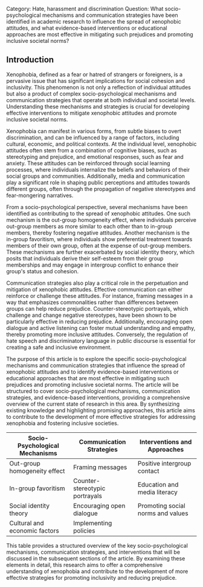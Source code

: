 Category: Hate, harassment and discrimination
Question: What socio-psychological mechanisms and communication strategies have been identified in academic research to influence the spread of xenophobic attitudes, and what evidence-based interventions or educational approaches are most effective in mitigating such prejudices and promoting inclusive societal norms?


## Introduction

Xenophobia, defined as a fear or hatred of strangers or foreigners, is a pervasive issue that has significant implications for social cohesion and inclusivity. This phenomenon is not only a reflection of individual attitudes but also a product of complex socio-psychological mechanisms and communication strategies that operate at both individual and societal levels. Understanding these mechanisms and strategies is crucial for developing effective interventions to mitigate xenophobic attitudes and promote inclusive societal norms.

Xenophobia can manifest in various forms, from subtle biases to overt discrimination, and can be influenced by a range of factors, including cultural, economic, and political contexts. At the individual level, xenophobic attitudes often stem from a combination of cognitive biases, such as stereotyping and prejudice, and emotional responses, such as fear and anxiety. These attitudes can be reinforced through social learning processes, where individuals internalize the beliefs and behaviors of their social groups and communities. Additionally, media and communication play a significant role in shaping public perceptions and attitudes towards different groups, often through the propagation of negative stereotypes and fear-mongering narratives.

From a socio-psychological perspective, several mechanisms have been identified as contributing to the spread of xenophobic attitudes. One such mechanism is the out-group homogeneity effect, where individuals perceive out-group members as more similar to each other than to in-group members, thereby fostering negative attitudes. Another mechanism is the in-group favoritism, where individuals show preferential treatment towards members of their own group, often at the expense of out-group members. These mechanisms are further exacerbated by social identity theory, which posits that individuals derive their self-esteem from their group memberships and may engage in intergroup conflict to enhance their group's status and cohesion.

Communication strategies also play a critical role in the perpetuation and mitigation of xenophobic attitudes. Effective communication can either reinforce or challenge these attitudes. For instance, framing messages in a way that emphasizes commonalities rather than differences between groups can help reduce prejudice. Counter-stereotypic portrayals, which challenge and change negative stereotypes, have been shown to be particularly effective in reducing prejudice. Additionally, encouraging open dialogue and active listening can foster mutual understanding and empathy, thereby promoting more inclusive attitudes. Conversely, the regulation of hate speech and discriminatory language in public discourse is essential for creating a safe and inclusive environment.

The purpose of this article is to explore the specific socio-psychological mechanisms and communication strategies that influence the spread of xenophobic attitudes and to identify evidence-based interventions or educational approaches that are most effective in mitigating such prejudices and promoting inclusive societal norms. The article will be structured to cover socio-psychological mechanisms, communication strategies, and evidence-based interventions, providing a comprehensive overview of the current state of research in this area. By synthesizing existing knowledge and highlighting promising approaches, this article aims to contribute to the development of more effective strategies for addressing xenophobia and fostering inclusive societies.

| **Socio-Psychological Mechanisms** | **Communication Strategies** | **Interventions and Approaches** |
|------------------------------------|------------------------------|---------------------------------|
| Out-group homogeneity effect       | Framing messages             | Positive intergroup contact      |
| In-group favoritism                | Counter-stereotypic portrayals| Education and media literacy     |
| Social identity theory             | Encouraging open dialogue    | Promoting social norms and values|
| Cultural and economic factors      | Implementing policies        |                          |

This table provides a structured overview of the key socio-psychological mechanisms, communication strategies, and interventions that will be discussed in the subsequent sections of the article. By examining these elements in detail, this research aims to offer a comprehensive understanding of xenophobia and contribute to the development of more effective strategies for promoting inclusivity and reducing prejudice.

